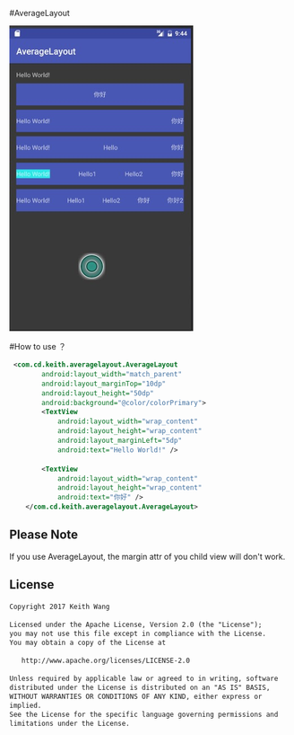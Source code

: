 #AverageLayout

![p1](https://github.com/cenyuankeith/AverageLayout/blob/master/image.png)

#How to use ？
```XML
 <com.cd.keith.averagelayout.AverageLayout
        android:layout_width="match_parent"
        android:layout_marginTop="10dp"
        android:layout_height="50dp"
        android:background="@color/colorPrimary">
        <TextView
            android:layout_width="wrap_content"
            android:layout_height="wrap_content"
            android:layout_marginLeft="5dp"
            android:text="Hello World!" />

        <TextView
            android:layout_width="wrap_content"
            android:layout_height="wrap_content"
            android:text="你好" />
    </com.cd.keith.averagelayout.AverageLayout>
```

## Please Note
   If you use AverageLayout, the margin attr of you child view will don't work.

## License

    Copyright 2017 Keith Wang

    Licensed under the Apache License, Version 2.0 (the "License");
    you may not use this file except in compliance with the License.
    You may obtain a copy of the License at

       http://www.apache.org/licenses/LICENSE-2.0

    Unless required by applicable law or agreed to in writing, software
    distributed under the License is distributed on an "AS IS" BASIS,
    WITHOUT WARRANTIES OR CONDITIONS OF ANY KIND, either express or implied.
    See the License for the specific language governing permissions and
    limitations under the License.